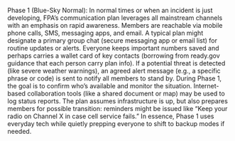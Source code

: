 Phase 1 (Blue-Sky Normal): In normal times or when an incident is just developing, FPA’s communication plan leverages all mainstream channels with an emphasis on rapid awareness. Members are reachable via mobile phone calls, SMS, messaging apps, and email. A typical plan might designate a primary group chat (secure messaging app or email list) for routine updates or alerts. Everyone keeps important numbers saved and perhaps carries a wallet card of key contacts (borrowing from ready.gov guidance that each person carry plan info). If a potential threat is detected (like severe weather warnings), an agreed alert message (e.g., a specific phrase or code) is sent to notify all members to stand by. During Phase 1, the goal is to confirm who’s available and monitor the situation. Internet-based collaboration tools (like a shared document or map) may be used to log status reports. The plan assumes infrastructure is up, but also prepares members for possible transition: reminders might be issued like “Keep your radio on Channel X in case cell service fails.” In essence, Phase 1 uses everyday tech while quietly prepping everyone to shift to backup modes if needed.